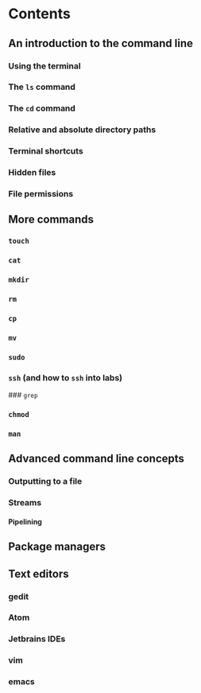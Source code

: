 # Contents

## An introduction to the command line

### Using the terminal

### The `ls` command

### The `cd` command

### Relative and absolute directory paths

### Terminal shortcuts

### Hidden files

### File permissions

## More commands

### `touch`

### `cat`

### `mkdir`

### `rm`

### `cp`

### `mv`

### `sudo`

### `ssh` (and how to `ssh` into labs)

### `grep`

### `chmod`

### `man`

## Advanced command line concepts

### Outputting to a file

### Streams

#### Pipelining

## Package managers

## Text editors

### gedit

### Atom

### Jetbrains IDEs

### vim

### emacs
